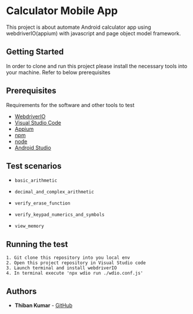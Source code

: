 # Calculator Mobile App

This project is about automate Android calculator app using webdriverIO(appium) with javascript and page object model framework. 

## Getting Started

In order to clone and run this project please install the necessary tools into your machine. Refer to below prerequisites

## Prerequisites

Requirements for the software and other tools to test
- [WebdriverIO](https://webdriver.io/docs/appium-service/)
- [Visual Studio Code](https://code.visualstudio.com/download)
- [Appium](https://appium.io/docs/en/2.0/quickstart/install/)
- [npm](https://docs.npmjs.com/downloading-and-installing-node-js-and-npm)
- [node](https://nodejs.dev/en/learn/how-to-install-nodejs/)
- [Android Studio](https://developer.android.com/studio)

## Test scenarios

- `basic_arithmetic`

- `decimal_and_complex_arithmetic`

- `verify_erase_function`

- `verify_keypad_numerics_and_symbols`

- `view_memory`


## Running the test


    1. Git clone this repository into you local env
    2. Open this project repository in Visual Studio code
    3. Launch terminal and install webdriverIO
    4. In terminal execute 'npx wdio run ./wdio.conf.js'
    


## Authors

  - **Thiban Kumar** -
    [GitHub](https://github.com/TK1197)
